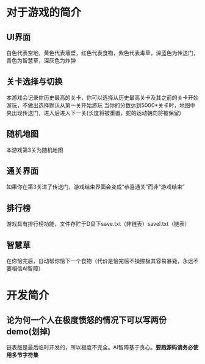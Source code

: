 # 对于游戏的简介
## UI界面
白色代表空地，黄色代表墙壁，红色代表食物，紫色代表毒草，深蓝色为传送门，青色为智慧草，深灰色为炸弹
## 关卡选择与切换
本游戏会记录你历史最高的关卡，你可以选择从历史最高关卡及其之前的关卡开始游玩，不做出选择默认从第一关开始游玩
当你的分数达到5000*关卡时，地图中央出现传送门，进入后进入下一关(长度将被重置，蛇的运动朝向将被保留)
## 随机地图
本游戏第3关为随机地图
## 通关界面
如果你在第3关进了传送门，游戏结束界面会变成“恭喜通关”而非“游戏结束”
## 排行榜
游戏具有排行榜功能，文件存贮于D盘下save.txt（非链表）savel.txt（链表）
## 智慧草
在你恰完后，自动帮你恰下一个食物（代价是恰完后不操控极其容易暴毙，永远不要相信AI智障）
# 开发简介
## 论为何一个人在极度愤怒的情况下可以写两份demo(划掉)
链表版是最后临时开发的，所以极度不完全。AI智障基于贪心。**要跑源码请务必使用多节字符集**
